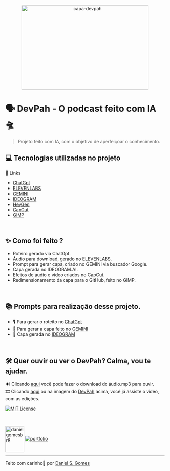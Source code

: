 <p align="center">
  <a href="https://youtu.be/UtZocpUGFcw" target="_blank">
    <img width="400" height="267" alt="capa-devpah" src="https://github.com/user-attachments/assets/3decea15-f970-4b5f-8b52-6d50a4b055d5" />
  </a>
</p>


# 🗣️ DevPah - O podcast feito com IA🛸
> Projeto feito com IA, com o objetivo de aperfeiçoar o conhecimento.
> <br>

## 💻 Tecnologias utilizadas no projeto
  🔗 Links
- [ChatGpt](https://chatgpt.com/) 
- [ELEVENLABS](https://elevenlabs.io/)
- [GEMINI](https://www.google.com/)
- [IDEOGRAM](https://ideogram.ai/t/explore/)
- [HeyGen](https://app.heygen.com/home/)
- [CapCut](https://www.capcut.com/pt-br/)
- [GIMP](https://www.gimp.org/downloads/)
<br>

## ✨ Como foi feito ?
- Roteiro gerado via ChatGpt.
- Áudio para download, gerado no ELEVENLABS.
- Prompt para gerar capa, criado no GEMINI via buscador Google.
- Capa gerada no IDEOGRAM.AI.
- Efeitos de áudio e vídeo criados no CapCut.
- Redimensionamento da capa para o GitHub, feito no GIMP.
<br>

## 📚 Prompts para realização desse projeto.
- 🎙️ Para gerar o roteito no [ChatGpt](https://github.com/danielgomesbr/podcast-ia/blob/main/prompts/chatgpt.md)
- 📘 Para gerar a capa feito no [GEMINI](https://github.com/danielgomesbr/podcast-ia/blob/main/prompts/gemini-ideogram.md)
- 👀 Capa gerada no [IDEOGRAM](https://github.com/danielgomesbr/podcast-ia/blob/main/output/capa-devpah.png)
<br>

## 🛠️ Quer ouvir ou ver o DevPah? Calma, vou te ajudar.

🔊 Clicando [aqui](https://github.com/danielgomesbr/podcast-ia/raw/refs/heads/main/output/2025-audio-devpah-elevenlabs.mp3) você pode fazer o download do áudio.mp3 para ouvir.
<br>
🎞 Clicando [aqui](https://youtu.be/UtZocpUGFcw) ou na imagem do [DevPah](https://youtu.be/UtZocpUGFcw) acima, você já assiste o vídeo, com as edições.
<br>

[![MIT License](https://img.shields.io/badge/License-MIT-green.svg)](https://choosealicense.com/licenses/mit/)


##

<br>

<img align="left" width="60" height="82" alt="danielgomesbr8" src="https://github.com/user-attachments/assets/f6d6923e-7a8c-44dd-93c7-3355453b6bf0" />

<br>

[![portfolio](https://img.shields.io/badge/my_portfolio-000?style=for-the-badge&logo=ko-fi&logoColor=white)](https://github.com/danielgomesbr?tab=repositories)

<br>

---
Feito com carinho💚 por [Daniel S. Gomes](https://github.com/danielgomesbr?tab=repositories)

